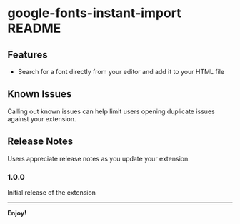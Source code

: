 # google-fonts-instant-import README

## Features

- Search for a font directly from your editor and add it to your HTML file

## Known Issues

Calling out known issues can help limit users opening duplicate issues against your extension.

## Release Notes

Users appreciate release notes as you update your extension.

### 1.0.0

Initial release of the extension
<!-- 
### 1.0.1

Fixed issue #.

### 1.1.0

Added features X, Y, and Z. -->

-----------------------------------------------------------------------------------------------------------

**Enjoy!**
